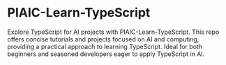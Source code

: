 # PIAIC-Learn-TypeScript
Explore TypeScript for AI projects with PIAIC-Learn-TypeScript. This repo offers concise tutorials and projects focused on AI and computing, providing a practical approach to learning TypeScript. Ideal for both beginners and seasoned developers eager to apply TypeScript in AI.
